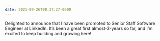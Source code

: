 ```yaml
---
date: 2021-09-26T08:37:27-0600
---
```


Delighted to announce that I have been promoted to Senior Staff Software Engineer at LinkedIn. It’s been a great first almost-3-years so far, and I’m excited to keep building and growing here!